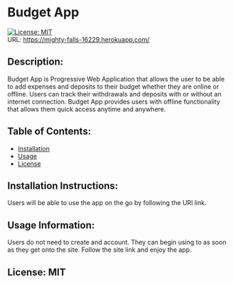 
# Budget App
[![License: MIT](https://img.shields.io/badge/License-MIT-yellow.svg)](https://opensource.org/licenses/MIT)  
URL: https://mighty-falls-16229.herokuapp.com/
## Description:
Budget App is Progressive Web Application that allows the user to be able to add expenses and deposits to their budget whether they are online or offline. Users can track their withdrawals and deposits with or without an internet connection. Budget App provides users with offline functionality that allows them quick access anytime and anywhere.
## Table of Contents:
* [Installation](#installation-instructions) 
* [Usage](#usage-information)
* [License](#license)
## Installation Instructions:
Users will be able to use the app on the go by following the URl link.
## Usage Information:
Users do not need to create and account. They can begin using to as soon as they get onto the site. Follow the site link and enjoy the app.
## License: MIT
